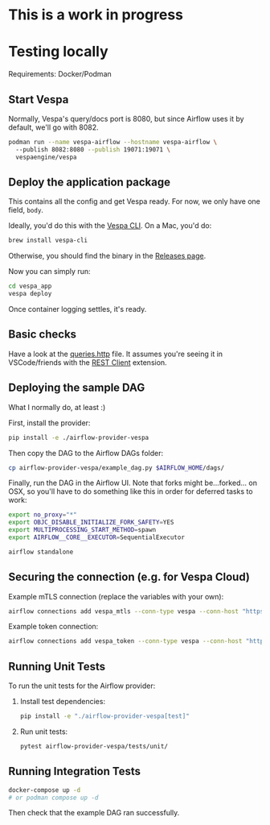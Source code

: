 # This is a work in progress

# Testing locally

Requirements: Docker/Podman

## Start Vespa

Normally, Vespa's query/docs port is 8080, but since Airflow uses it by default, we'll go with 8082.

```bash
podman run --name vespa-airflow --hostname vespa-airflow \                                             
  --publish 8082:8080 --publish 19071:19071 \
  vespaengine/vespa
```

## Deploy the application package

This contains all the config and get Vespa ready. For now, we only have one field, `body`.

Ideally, you'd do this with the [Vespa CLI](https://docs.vespa.ai/en/vespa-cli.html). On a Mac, you'd do:

```bash
brew install vespa-cli
```

Otherwise, you should find the binary in the [Releases page](https://github.com/vespa-engine/vespa/releases).

Now you can simply run:

```bash
cd vespa_app
vespa deploy
```

Once container logging settles, it's ready.

## Basic checks

Have a look at the [queries.http](./queries.http) file. It assumes you're seeing it in VSCode/friends with the [REST Client](https://marketplace.visualstudio.com/items?itemName=humao.rest-client) extension.

## Deploying the sample DAG

What I normally do, at least :)

First, install the provider:

```bash
pip install -e ./airflow-provider-vespa
```

Then copy the DAG to the Airflow DAGs folder:

```bash
cp airflow-provider-vespa/example_dag.py $AIRFLOW_HOME/dags/ 
```

Finally, run the DAG in the Airflow UI. Note that forks might be...forked... on OSX, so you'll have to do something like this in order for deferred tasks to work:
```bash
export no_proxy="*"
export OBJC_DISABLE_INITIALIZE_FORK_SAFETY=YES
export MULTIPROCESSING_START_METHOD=spawn
export AIRFLOW__CORE__EXECUTOR=SequentialExecutor

airflow standalone
```

## Securing the connection (e.g. for Vespa Cloud)

Example mTLS connection (replace the variables with your own):

```bash
airflow connections add vespa_mtls --conn-type vespa --conn-host "https://$VESPA_CLOUD_ENDPOINT" --conn-schema "doc" --conn-extra '{"extra__vespa__client_cert_path": "/Users/radu/.vespa/'$VESPA_CLOUD_APP_NAME'/data-plane-public-cert.pem", "extra__vespa__client_key_path": "/Users/radu/.vespa/'$VESPA_CLOUD_APP_NAME'/data-plane-private-key.pem"}'
```

Example token connection:

```bash
airflow connections add vespa_token --conn-type vespa --conn-host "https://$VESPA_CLOUD_ENDPOINT" --conn-schema "doc" --conn-extra '{"extra__vespa__vespa_cloud_secret_token": "'$VESPA_CLOUD_SECRET_TOKEN'"}'
```

## Running Unit Tests

To run the unit tests for the Airflow provider:

1. Install test dependencies:
   ```bash
   pip install -e "./airflow-provider-vespa[test]"
   ```

2. Run unit tests:
   ```bash
   pytest airflow-provider-vespa/tests/unit/
   ```
   
## Running Integration Tests

   ```bash
   docker-compose up -d
   # or podman compose up -d
   ```

   Then check that the example DAG ran successfully.